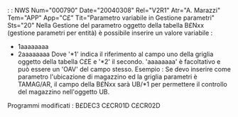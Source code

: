  :  : NWS Num="000790" Date="20040308" Rel="V2R1" Atr="A. Marazzi" Tem="APP" App="C£" Tit="Parametro variabile in Gestione parametri" Sts="20"
Nella Gestione del parametro oggetto della tabella B£Nxx (gestione parametri per entità) è possibile
inserire un valore variabile  : 
- 1aaaaaaaa
- 2aaaaaaaa
Dove '\*1' indica il riferimento al campo uno della griglia oggetto della tabella C£E e '\*2' il secondo. 'aaaaaaaa' è facoltativo e può essere un 'OAV' del campo stesso.
Esempio : 
Se devo inserire come parametro l'ubicazione di magazzino ed la griglia parametri è  TAMAG/AR, il campo della B£Nxx sarà  UB/\*1 per permettere il controllo del magazzino nell'oggetto UB.

Programmi modificati : 
B£DEC3
C£CR01D
C£CR02D
